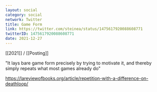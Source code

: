 ```yaml
---
layout: social
category: social
network: Twitter
title: Game Form
link: https://twitter.com/steinea/status/1475617920088608771
twitterID: 1475617920088608771
date: 2021-12-27
---
```


[[2021]] / [[Posting]]

"It lays bare game form precisely by trying to motivate it, and thereby simply repeats what most games already do"

<https://lareviewofbooks.org/article/repetition-with-a-difference-on-deathloop/>
